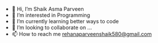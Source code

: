 - 👋 Hi, I’m Shaik Asma Parveen
- 👀 I’m interested in Programming
- 🌱 I’m currently learning better ways to code
- 💞️ I’m looking to collaborate on ...
- 📫 How to reach me rehanaparveenshaik580@gmail.com

<!---
SkAsmaParveen/SkAsmaParveen is a ✨ special ✨ repository because its `README.md` (this file) appears on your GitHub profile.
You can click the Preview link to take a look at your changes.
--->
